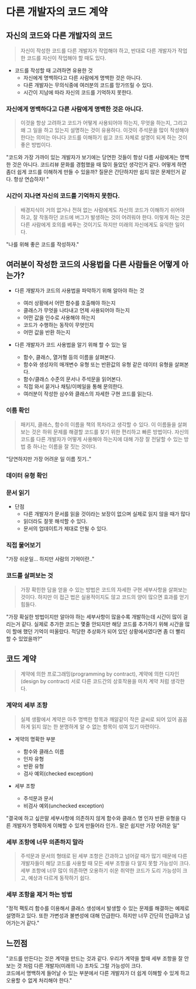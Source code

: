 # 다른 개발자의 코드 계약
## 자신의 코드와 다른 개발자의 코드

> 자신이 작성한 코드를 다른 개발자가 작업해야 하고, 반대로 다른 개발자가 작업한 코드를 자신이 작업해야 할 때도 있다.

- 코드를 작성할 때 고려하면 유용한 것
  - 자신에게 명백하다고 다른 사람에게 명백한 것은 아니다.
  - 다른 개발자는 무의식중에 여러분의 코드를 망가뜨릴 수 있다.
  - 시간이 지남에 따라 자신의 코드를 기억하지 못한다.

### 자신에게 명백하다고 다른 사람에게 명백한 것은 아니다.
> 이것을 항상 고려하고 코드가 어떻게 사용되어야 하는지, 무엇을 하는지, 그리고 왜 그 일을 하고 있는지 설명하는 것이 유용하다. 이것이 주석문을 많이 작성해야 한다는 의미는 아니다
  > 코드를 이해하기 쉽고 코드 자체로 설명이 되게 하는 것이 좋은 방법이다.

"코드와 가장 가까이 있는 개발자가 보기에는 당연한 것들이 항상 다름 사람에게는 명백한 것은 아니다. 코드리뷰 문화를 경험했을 때 많이 들었던 생각인거 같다. 어떻게 하면 좀더 쉽게 코드를 이해하게 만들 수 있을까? 질문은 간단하지만 쉽지 않은 문제인거 같다. 항상 연습하자! "

### 시간이 지나면 자신의 코드를 기억하지 못한다.
> 배경지식이 거의 없거나 전혀 없는 사람에게도 자신의 코드가 이해하기 쉬어야 하고, 잘 작동하던 코드에 버그가 발생하는 것이 어려워야 한다. 이렇게 하는 것은 다른 사람에게 호의를 베푸는 것이기도 하지만 미래의 자신에게도 유익한 일이다.

"나를 위해 좋은 코드를 작성하자."

## 여러분이 작성한 코드의 사용법을 다른 사람들은 어떻게 아는가?

- 다른 개발자가 코드의 사용법을 파악하기 위해 알아야 하는 것
  - 여러 상황에서 어떤 함수를 호출해야 하는지
  - 클래스가 무엇을 나타내고 언제 사용되어야 하는지
  - 어떤 값을 인수로 사용해야 하는지
  - 코드가 수행하는 동작이 무엇인지
  - 어떤 값을 반환 하는지

- 다른 개발자가 코드 사용법을 알기 위해 할 수 있는 일
  - 함수, 클래스, 열거형 등의 이름을 살펴본다.
  - 함수와 생성자의 매개변수 유형 또는 반환값의 유형 같은 데이터 유형을 살펴본다.
  - 함수/클래스 수준의 문서나 주석문을 읽어본다.
  - 직접 와서 묻거나 채팅/이메일을 통해 문의한다.
  - 여러분이 작성한 삼수와 클래스의 자세한 구현 코드를 읽는다.

### 이름 확인
> 패키지, 클래스, 함수의 이름을 책의 목차라고 생각할 수 있다. 이 이름들을 살펴보는 것은 하위 문제를 해결할 코드를 찾기 위한 편리하고 빠른 방법이다. 
  > 자신의 코드를 다른 개발자가 어떻게 사용해야 하는지에 대해 가장 잘 전달할 수 있는 방법 중 하나는 이름을 잘 짓는 것이다.

"당연하지만 가장 어려운 일 이름 짓기.."

### 데이터 유형 확인

### 문서 읽기
- 단점
  - 다른 개발자가 문서를 읽을 것이라는 보장이 없으며 실제로 읽지 않을 때가 많다
  - 읽더라도 잘못 해석할 수 있다.
  - 문서의 업데이트가 제대로 안될 수 있다.

### 직접 물어보기
"가장 쉬운일... 하지만 사람의 기억이란.."

### 코드를 살펴보는 것
> 가장 확힌한 담을 얻을 수 있는 방법은 코드의 자세한 구현 세부사항을 살펴보는 것이다. 하지만 이 접근 법은 실용적이지도 않고 코드의 양이 많으면 효과를 얻기 힘들다.

"가장 확실한 방법이지만 알아야 하는 세부사항이 많을수록 개발하는데 시간이 많이 걸리는거 같다. 실제로 추가한 코드는 몇줄 안되지만 해당 코드를 추가하기 위해 시간을 많이 할애 했던 기억이 떠올랐다. 적당한 추상화가 되어 있던 상황에서였다면 좀 더 빨리 할 수 있었을까?"

## 코드 계약
> 계약에 의한 프로그래밍(programming by contract), 계약에 의한 디자인 (design by contract) 서로 다른 코드간의 상호작용을 마치 계약 처럼 생각한다.

### 계약의 세부 조항
> 실제 생활에서 계약은 아주 명백한 항목과 깨알같이 작은 글씨로 되어 있어 꼼꼼하게 읽지 않는 한 분명하게 알 수 없는 항목이 섞여 있기 마련이다.

- 계약의 명확한 부분
  - 함수와 클래스 이름
  - 인자 유형
  - 반환 유형
  - 검사 예외(checked exception)

- 세부 조항
  - 주석문과 문서
  - 비검사 예외(unchecked exception)

"결국에 하고 싶은말 세부사항에 의존하지 않게 함수와 클래스 명 인자 반환 유형을 다른 개발자가 명확하게 이해할 수 있게 만들어라 인가.. 말은 쉽지만 가장 어려운 일"  

### 세부 조항에 너무 의존하지 말라
> 주석문과 문서의 형태로 된 세부 조항은 간과하고 넘어갈 때가 많기 때문에 다른 개발자들이 해당 코드를 사용할 때 모든 세부 조항을 다 알지 못할 가능성이 크다. 
> 세부 조항에 너무 많이 의존하면 오용하기 쉬운 취약한 코드가 도리 가능성이 크고, 예상과 다르게 동작하기 쉽다.

### 세부 조항을 제거 하는 방법
"정적 팩토리 함수를 이용해서 클래스 생성에서 발생할 수 있는 문제를 해결하는 예제로 설명하고 있다. 또한 가변성과 불변성에 대해 언급한다. 하지만 너무 간단히 언급하고 넘어가는거 같다."

## 느낀점
"코드를 만든다는 것은 계약을 만드는 것과 같다. 우리가 계약을 할때 세부 조항을 잘 안보는 것 처럼 다른 개발자(미래의 나) 조차도 그럴 가능성이 크다.   
코드에서 명백하게 들어날 수 있는 부분에서 다른 개발자가 더 쉽게 이해할 수 있게 하고 오용할 수 없게 처리해야 한다."

